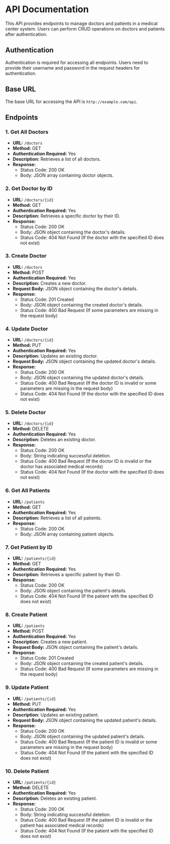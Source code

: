 # API Documentation

This API provides endpoints to manage doctors and patients in a medical center system. Users can perform CRUD operations on doctors and patients after authentication.

## Authentication

Authentication is required for accessing all endpoints. Users need to provide their username and password in the request headers for authentication.

## Base URL

The base URL for accessing the API is `http://example.com/api`.

## Endpoints

### 1. Get All Doctors

- **URL:** `/doctors`
- **Method:** GET
- **Authentication Required:** Yes
- **Description:** Retrieves a list of all doctors.
- **Response:**
    - Status Code: 200 OK
    - Body: JSON array containing doctor objects.

### 2. Get Doctor by ID

- **URL:** `/doctors/{id}`
- **Method:** GET
- **Authentication Required:** Yes
- **Description:** Retrieves a specific doctor by their ID.
- **Response:**
    - Status Code: 200 OK
    - Body: JSON object containing the doctor's details.
    - Status Code: 404 Not Found (If the doctor with the specified ID does not exist)

### 3. Create Doctor

- **URL:** `/doctors`
- **Method:** POST
- **Authentication Required:** Yes
- **Description:** Creates a new doctor.
- **Request Body:** JSON object containing the doctor's details.
- **Response:**
    - Status Code: 201 Created
    - Body: JSON object containing the created doctor's details.
    - Status Code: 400 Bad Request (If some parameters are missing in the request body)

### 4. Update Doctor

- **URL:** `/doctors/{id}`
- **Method:** PUT
- **Authentication Required:** Yes
- **Description:** Updates an existing doctor.
- **Request Body:** JSON object containing the updated doctor's details.
- **Response:**
    - Status Code: 200 OK
    - Body: JSON object containing the updated doctor's details.
    - Status Code: 400 Bad Request (If the doctor ID is invalid or some parameters are missing in the request body)
    - Status Code: 404 Not Found (If the doctor with the specified ID does not exist)

### 5. Delete Doctor

- **URL:** `/doctors/{id}`
- **Method:** DELETE
- **Authentication Required:** Yes
- **Description:** Deletes an existing doctor.
- **Response:**
    - Status Code: 200 OK
    - Body: String indicating successful deletion.
    - Status Code: 400 Bad Request (If the doctor ID is invalid or the doctor has associated medical records)
    - Status Code: 404 Not Found (If the doctor with the specified ID does not exist)

### 6. Get All Patients

- **URL:** `/patients`
- **Method:** GET
- **Authentication Required:** Yes
- **Description:** Retrieves a list of all patients.
- **Response:**
    - Status Code: 200 OK
    - Body: JSON array containing patient objects.

### 7. Get Patient by ID

- **URL:** `/patients/{id}`
- **Method:** GET
- **Authentication Required:** Yes
- **Description:** Retrieves a specific patient by their ID.
- **Response:**
    - Status Code: 200 OK
    - Body: JSON object containing the patient's details.
    - Status Code: 404 Not Found (If the patient with the specified ID does not exist)

### 8. Create Patient

- **URL:** `/patients`
- **Method:** POST
- **Authentication Required:** Yes
- **Description:** Creates a new patient.
- **Request Body:** JSON object containing the patient's details.
- **Response:**
    - Status Code: 201 Created
    - Body: JSON object containing the created patient's details.
    - Status Code: 400 Bad Request (If some parameters are missing in the request body)

### 9. Update Patient

- **URL:** `/patients/{id}`
- **Method:** PUT
- **Authentication Required:** Yes
- **Description:** Updates an existing patient.
- **Request Body:** JSON object containing the updated patient's details.
- **Response:**
    - Status Code: 200 OK
    - Body: JSON object containing the updated patient's details.
    - Status Code: 400 Bad Request (If the patient ID is invalid or some parameters are missing in the request body)
    - Status Code: 404 Not Found (If the patient with the specified ID does not exist)

### 10. Delete Patient

- **URL:** `/patients/{id}`
- **Method:** DELETE
- **Authentication Required:** Yes
- **Description:** Deletes an existing patient.
- **Response:**
    - Status Code: 200 OK
    - Body: String indicating successful deletion.
    - Status Code: 400 Bad Request (If the patient ID is invalid or the patient has associated medical records)
    - Status Code: 404 Not Found (If the patient with the specified ID does not exist)

